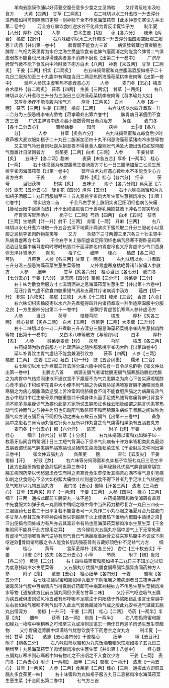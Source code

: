 <!-- { "loadSidebar": true } -->
　　羊肉去脂膜作脯以好蒜虀空腹任意多少食之立见効验
　　又疗胃反吐水及吐食方
　　大黄【四两】　甘草【二两炙】
　　右二味切以水三升煮取一升去滓分温再服如得可则隔两日更服一剂神验千金不传忌海藻菘菜【此本仲景伤寒论方并出第二卷中】
　　万全方疗脾饮食吐逆水谷不化此为胃反半夏饮子方
　　制半夏【八分】厚朴【炙】　　人参　　　白术生姜【切】　　枣【各六分】　　粳米【两合】　橘皮【四分】
　　右八味细切以水二大升煎取一升去滓分温四服空肚服二服忌羊肉饧【并出第一巻中】
　　脾胃弱不能食方三首
　　病源脾者藏也胃者腑也脾胃二气相为表里胃为水谷之海主受盛饮食者也脾气磨而消之则能食今脾胃二气俱虚弱故不能食也尺脉浮滑速疾者食不消脾不磨也【出第二十一巻中】
　　广济疗脾胃气微不能下食五内中冷时微下痢方白术【八两】　神麴【末五两】　甘草【二两炙】　干姜【二两】枳实【二两炙】
　　右五味捣筛蜜和丸空腹温酒服如梧子二十丸日二服渐加至三十丸腹中有痛加当归二两忌热麫海藻菘菜桃李雀肉等【出第一卷中】
　　延年人参饮主虚客热不能食恶心方
　　人参　　　麦门冬【去心】橘皮　　　白术厚朴【各二两炙】　茯苓【四两】　生姜【三两切】　甘草【一两炙】
　　右八味切以水八升煮取三升分为三服日三忌海藻菘菜桃李雀肉等【蒋孝瑜处大効】
　　又厚朴汤疗不能食腹内冷气方
　　厚朴【三两炙】　白术　　　人参【各一两】　茯苓【三两】生姜【五两】　橘皮【二两】
　　右六味切以水四升煮取一升二合分为三服忌桃李雀肉酢物【蒋孝瑜处出第六巻中】
　　脾胃病日渐瘦困不食方三首
　　广济主脾胃中热消渴小便数骨肉日渐消瘦方
　　黄连　　　麦门冬【各十二分去心】　　　　苦参括蒌　　　知母　　　茯神　　　土根【各八
　　分】　　　　人参　　　甘草【炙各六分】
　　右九味捣筛蜜和丸毎食后少时煮芦根大麦饮服如梧子二十丸日二服渐加至四十丸不利忌海藻菘菜猪肉冷水酢等物
　　又主胃气冷弱食则吐逆从朝至夜不得食食入腹则胀气满急大便出饭粒如故带酸气而羸计日渐困者方
　　呉茱茰【二两】白术【三两】　人参　　　干姜甘草【炙】　　五味子【各二两】麴末　　　麦蘖【末各五合】厚朴【一两半】　桂心【一两】
　　右十味捣筛为散空腹煮生姜汤服方寸匕一日三服渐加至二匕忌生葱桃李雀肉海藻菘菜【出第一巻中】
　　延年白术丸疗恶心数吐水不多能食少心力者方白术　　　干姜　　　人参　　　厚朴【炙】桂心【各六分】　细辛　　　茯苓　　　当归茯神　　　枳实【炙】　　五味子　　附子【各六分炮】呉茱茰【六分】逺志【五分去心】　旋复花【四分】泽泻【五分】
　　右十六味捣筛蜜和为丸如梧子酒服二十丸日再服加至三十五丸忌桃李雀肉大酢生菜生葱猪肉冷水【出第十七巻中】
　　胃实热方二首
　　千金凡右手关上脉阳实者足阳明经也病苦头痛【脉经云阳中坚痛而热】汗不出如温疟唇口干善哕乳痈缺盆腋下肿名曰胃实热也
　　疗胃实泻胃热汤方
　　栀子仁【二两】芍药【四两】　白术【五两】　茯苓【三两】生地黄【汁一升】射干【三两】　赤蜜【一两】　升麻【三两】
　　右八味切以水七升煮六味取一升五合去滓下地黄汁两沸次下蜜煎取二升分三服老小以意服之忌桃李雀肉酢物芜荑等
　　又方
　　灸膝下三寸两脚三里穴各三十壮主胃中热病胃虚寒方七首
　　千金右手关上脉阳虚者足阳明经也病苦胫寒不得卧恶风寒洒洒目急腹中痛耳虚鸣时寒时热唇口干面浮肿名曰胃虚冷也又疗胃虚冷少气口苦身体无泽补胃汤方
　　防风　　　栢子仁　　细辛　　桂心
　　橘皮【各二两】　芎防　　　呉茱茰　人参【各三两】甘草【一两炙】
　　右九味切以水一斗煮取三升分温三服忌海藻菘菜生葱生菜等物
　　又补胃虚寒身枯絶骨诸节皆痛人参散方
　　人参　　细辛　　　　甘草【炙各六分】　桂心当归【各七分】　麦门冬【七分去心】干姜【八分】　逺志肉【四分】蜀椒【三分汗】　呉茱茰【二分】
　　右十味为散食后服方寸匕温清酒进之忌海藻菘菜生葱生菜【并出第十六巻中】
　　范汪疗胃气虚不欲食四肢重短气调和五藏并疗诸病调中汤方
　　薤白【切一升】　枳实【六枚炙】　橘皮【三枚】　大枣【十二枚】粳米【三合】　香豉【六合】
　　右六味切枳实橘皮枣以水六升先煮薤得四升内诸药煮取一升半适寒温服中分服之良【一方生姜四分出第二十一巻中】
　　删繁疗胃虚苦饥寒痛人参补虚汤方
　　人参　　　当归　　　茯苓　　　桔梗芎防　　　橘皮　　　厚朴【炙各三两】　桂心甘草【炙各二两】　白术【五两】　呉茱茰【二两】大麦蘖【二升炒】
　　右十二味切以水一斗二升煮取三升去滓分三服忌海藻菘菜桃李雀肉生葱猪肉酢等物【出第十一巻中】
　　又白术八味等散方【与前疗同】
　　白术　　　厚朴【炙】　　人参　　　呉茱茰麦蘖【炒】　　茯苓　　　芎防　　　橘皮【各三两】
　　右药捣筛为散食前服方寸匕暖酒进之随性服忌桃李雀肉大酢【出第四巻中】
　　延年补胃饮主胃气虚热不能食兼渴引饮方
　　茯苓【四两】　人参【三两】　橘皮【二两】　生姜【三两】薤白【切一升】　豉【五合绵褁】　　糯米【二合】
　　右七味切以水七升煮取三升去滓分温六服中间任食一日令尽忌酢物【张文仲处出第一巻中】
　　五膈方八首
　　病源五膈气者谓忧膈恚膈气膈寒膈热膈也忧膈之为病胷中气结烦闷津液不通饮食不下羸瘦不为气力恚膈之为病心下苦实满噫辄酢心食不消心下积结牢在胃中大小便不利气膈之为病胷胁逆满噎塞胷膈不通噫闻食臭寒膈之为病心腹胀满欬逆腹上苦冷雷鸣绕脐痛食不消不能食肥热膈之为病藏有热气五心中热口中烂生疮骨烦四肢重唇口干燥身体头面手足或热腰背疼痛胷痹引背食不消不能多食羸瘦少气及癖也此是方家所说五膈形证也经云阳脉结谓之膈言忧恚寒热动气伤神而气之与神并为阳也伤动阳气致隂阳不和而腑藏生病结于胷膈之间故称为膈气众方说五膈互有不同但伤动之由有五故云五膈气【出第十三巻中】
　　备急膈中之患名曰膏肓汤丸径过针灸不及所以作丸含之令气势得相熏染有五膈要丸方
　　麦门冬【十分去心】椒【六分汗】　　逺志　　　附子【炮】干姜　　　人参　　　桂心　　　细辛【各六分】甘草【十分炙】
　　右九味捣筛以蜜和丸如弹子以一枚着牙齿间含稍稍咽汁日三主短气胷满心下坚冷气此病有十许方率皆相类此丸最効五膈者谓忧膈气膈恚膈热膈寒膈也忌猪肉生菜海藻菘菜生葱【千金肘后文仲同出第三巻中】
　　张文仲五膈丸方
　　呉茱茰　　麴　　　　杏仁【去皮尖】　干姜蜀椒【汗】　　好豉【熬】
　　右六味等分捣筛蜜和丸如梧子饮服七丸日三忌生冷【此方出隐居効验备急肘后同出第三巻中】
　　延年秘録凡忧膈气膈食膈寒膈饮膈五病同药常以忧愁思虑食饮而得之若寒食食生菜便发其病苦心满不得气息引脊痛如刺之状食则心下坚大如粉絮大痛欲吐吐则差饮食不得下甚者乃手足冷上气欬逆喘息气短疗以九物五膈丸方
　　麦门冬【去心】蜀椒【汗各三两】　逺志【三两去心】　甘草【五两炙】附子【一两炮】　干姜【三两】　人参【四两】　桂心【三两】细辛【三两　通按此即前五膈要丸一味不差】
　　右药捣筛蜜和微使淖置有盖器中先食服大如弹子丸一丸置喉中稍咽之喉中胷中当热药力稍尽复含一丸日三四夜一二服服药七日愈二十日平复若不能含者可一大丸作二小丸尽服之唯夏月合乃益麦门冬甘草人参耳其余不异神良椒当以铜器熬于火上使极热下置地内椒器中熟搅之须汗出便捣合同处椒力有热亦去其毒非令有热也忌海藻菘菜猪肉冷水生葱生菜【千金集验同不能具于此方録用之耳】
　　古今録验大五膈丸疗膈中游气上下无常处藏有虚冷气迫咽喉胷满气逆胁有邪气食已气满羸瘦着牀骨立往来寒热腹中不调或下痢呕逆欬骨肉销尽服之令人能食长肌肉强筋骨利五藏好顔色补不足益气力方
　　细辛　　　桂心　　　黄芩　　　食茱茰厚朴【炙各三分】　杏仁【三十枚去尖】干姜　　　川椒【汗】逺志【各三分去心】小草　　　芍药　　　附子【炮】当归【各二分】　黄连【二分】
　　右十四味捣筛蜜和服如梧子二丸日三不知加之以知为度忌猪肉冷水生葱菜等
　　又五膈丸疗忧膈气膈食膈寒膈饮膈异病同药神方人参　　　附子【炮】　　逺志【去心】　桂心细辛【各四分】　干姜　　　蜀椒【各五分汗】
　　右七味捣筛以蜜和服如弹丸着牙下防咀咽之若病剧者日三夜再并疗诸毒风注气腹中百病皆应当得真新好药即可中病耳神秘妙方不传忌生葱生菜猪肉冷水等物【通按此方比前五膈丸同但少麦冬甘草二味】
　　又疗邪气呕逆吸气五膈为病五藏俱虚则受风冷五藏有邪呼吸不足隂注于内阳结于外隂阳错乱语言无常膈中左右状如结气喉咽不利气出不入此血气衰微藏凝冷气成之服此丸安谷通气温藏五膈丸出僧深方
　　蜀椒【一升汗】　干姜【二两】　桂心【二两】　芍药【一两半】半夏【洗】　　细辛　　　茯苓【各一两】　前胡【一两半】
　　右八物捣筛蜜和服如弹丸一枚喉中稍稍吞之可増至三丸或冷则加逺志一两佳日再忌羊肉饧生葱生菜醋物
　　又疗胷痛逹背膈中烦满结气忧愁饮食不下药悉主之宜丸方
　　制半夏【一分】甘草【炙】　　逺志【去心各四分】干姜桂心　　　细辛　　　椒【去目汗】　　附子【炮各二分】
　　右八味捣筛以蜜和为丸先饭酒若粳米饮服如梧子五丸日三稍増至十丸忌海藻菘菜羊肉饧猪肉冷水生葱生菜【并出第十八巻中】
　　经心録五膈丸疗寒冷则心痛咽中如有物吐之不出咽之不入食饮少方
　　干姜【三两】　麦门冬【二两去心】附子【一两炮】　细辛【二两】蜀椒【一两汗】　逺志【一两去心】　甘草【一两炙】　人参【二两】食茱茰【二两】桂心【三两　通按此方即前五膈丸多食茱茰一味】
　　右十味蜜和为丸如梧子服五丸日二忌猪肉冷水海藻菘菜生葱生菜【千金同出第二巻中】
　　七气方三首
